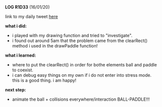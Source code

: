 **LOG R1D33** (16/01/20)

link to my daily tweet [here](https://twitter.com/Nightcoder2/status/1217674410297122821)

**what i did:**

- i played with my drawing function and tried to "investigate".
- i found out around 5am that the problem came from the clearRect() method i used in the drawPaddle function!

**what i learned:**

- where to put the clearRect() in order for bothe elements ball and paddle to coexist.
- i can debug easy things on my own if i do not enter into stress mode. this is a good thing. i am happy!

**next step:**

- animate the ball + collisions everywhere/interaction BALL-PADDLE!!! 
